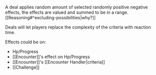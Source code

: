 A deal applies random amount of selected randomly positive negative effects, the effects are valued and summed to be in a range. [[Reasoning#^excluding-possibilities|why?]] 

Deals will let players replace the complexity of the criteria with reaction time.

Effects could be on:
- Hp/Progress
- [[Encounter]]'s effect on Hp/Progress
- [[Encounter]]'s [[Encounter Handler|criteria]]
- [[Challenge]]